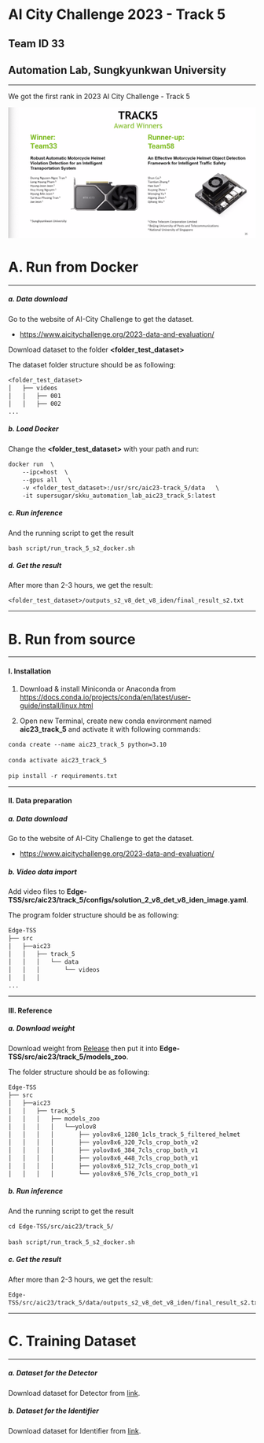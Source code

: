 # AI City Challenge 2023 - Track 5
## Team ID 33

## Automation Lab, Sungkyunkwan University

---

We got the first rank in 2023 AI City Challenge - Track 5

![2023 AI City Challenge - Track 5](data/aic23_track5_final_rank.png "2023 AI City Challenge - Track 5")

# A. Run from Docker

---

##### a. Data download

Go to the website of AI-City Challenge to get the dataset.

- https://www.aicitychallenge.org/2023-data-and-evaluation/

Download dataset to the folder **<folder_test_dataset>**

The dataset folder structure should be as following:

```
<folder_test_dataset>
│   ├── videos
│   │   ├── 001
│   │   ├── 002
...
```

##### b. Load Docker

Change the **<folder_test_dataset>** with your path and run:

```shell
docker run  \
    --ipc=host  \
    --gpus all   \
    -v <folder_test_dataset>:/usr/src/aic23-track_5/data   \
    -it supersugar/skku_automation_lab_aic23_track_5:latest
```

##### c. Run inference

And the running script to get the result

```shell
bash script/run_track_5_s2_docker.sh 
```

##### d. Get the result
After more than 2-3 hours, we get the result:
```
<folder_test_dataset>/outputs_s2_v8_det_v8_iden/final_result_s2.txt
```

---

# B. Run from source

---

#### I. Installation

1. Download & install Miniconda or Anaconda from https://docs.conda.io/projects/conda/en/latest/user-guide/install/linux.html


2. Open new Terminal, create new conda environment named **aic23_track_5** and activate it with following commands:

```shell
conda create --name aic23_track_5 python=3.10

conda activate aic23_track_5

pip install -r requirements.txt
```

---


#### II. Data preparation

##### a. Data download

Go to the website of AI-City Challenge to get the dataset.

- https://www.aicitychallenge.org/2023-data-and-evaluation/

##### b. Video data import

Add video files to **Edge-TSS/src/aic23/track_5/configs/solution_2_v8_det_v8_iden_image.yaml**.
   
The program folder structure should be as following:

```
Edge-TSS
├── src
│   ├──aic23
│   │   ├── track_5
│   │   │   └── data
│   │   │       └── videos
│   │   │  
...
```

---

#### III. Reference

##### a. Download weight 

Download weight from [Release](https://o365skku-my.sharepoint.com/:f:/g/personal/duongtran_o365_skku_edu/Eo2nfe_g62VNocpi_6mOIjsBFPbXaDiVat1C7vaJ6HLJ_g?e=e5tjcB) then put it into **Edge-TSS/src/aic23/track_5/models_zoo**.

The folder structure should be as following:
```
Edge-TSS
├── src
│   ├──aic23
│   │   ├── track_5
│   │   │   ├── models_zoo
│   │   │   │   └──yolov8
│   │   │   │       ├── yolov8x6_1280_1cls_track_5_filtered_helmet
│   │   │   │       ├── yolov8x6_320_7cls_crop_both_v2
│   │   │   │       ├── yolov8x6_384_7cls_crop_both_v1
│   │   │   │       ├── yolov8x6_448_7cls_crop_both_v1
│   │   │   │       ├── yolov8x6_512_7cls_crop_both_v1
│   │   │   │       └── yolov8x6_576_7cls_crop_both_v1
```

##### b. Run inference

And the running script to get the result

```shell
cd Edge-TSS/src/aic23/track_5/

bash script/run_track_5_s2_docker.sh 
```

##### c. Get the result
After more than 2-3 hours, we get the result:
```
Edge-TSS/src/aic23/track_5/data/outputs_s2_v8_det_v8_iden/final_result_s2.txt
```

---

# C. Training Dataset

---

##### a. Dataset for the Detector

Download dataset for Detector from [link](https://o365skku-my.sharepoint.com/:f:/g/personal/duongtran_o365_skku_edu/Eo2nfe_g62VNocpi_6mOIjsBFPbXaDiVat1C7vaJ6HLJ_g?e=e5tjcB).

##### b. Dataset for the Identifier

Download dataset for Identifier from [link](https://o365skku-my.sharepoint.com/:f:/g/personal/duongtran_o365_skku_edu/Eo2nfe_g62VNocpi_6mOIjsBFPbXaDiVat1C7vaJ6HLJ_g?e=e5tjcB).
